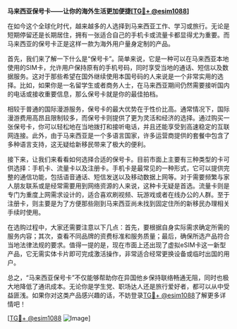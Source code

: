 **马来西亚保号卡——让你的海外生活更加便捷[[TG💪+ @esim1088](https://t.me/s/esim1088)]**

在如今这个全球化时代，越来越多的人选择到马来西亚工作、学习或旅行。无论是短期停留还是长期居住，拥有一张适合自己的手机卡或流量卡都显得尤为重要。而马来西亚的保号卡正是这样一款为海外用户量身定制的产品。

首先，我们来了解一下什么是“保号卡”。简单来说，它是一种可以在马来西亚本地使用的SIM卡，允许用户保持原有的手机号码，同时享受当地的通话、短信以及数据服务。这对于那些希望在国外继续使用本国号码的人来说是一个非常实用的选择。比如，如果你是一名留学生或者商务人士，在马来西亚期间仍然需要接听国内的电话或接收重要信息，那么保号卡就是你的最佳拍档。

相较于普通的国际漫游服务，保号卡的最大优势在于性价比高。通常情况下，国际漫游费用高昂且限制较多，而保号卡则提供了更为灵活和经济的选择。通过购买一张保号卡，你可以轻松地在当地拨打和接听电话，并且还能享受到高速稳定的互联网连接。此外，由于马来西亚是一个多语言国家，许多运营商提供的套餐中包含了多种语言支持，这无疑给新移民带来了极大的便利。

接下来，让我们来看看如何选择合适的保号卡。目前市面上主要有三种类型的卡可供选择：手机卡、流量卡以及注册卡。手机卡是最常见的一种形式，它可以提供完整的通信功能，包括语音通话、短信发送以及移动数据上网等。对于需要频繁与家人朋友联系或是经常需要用到网络资源的人来说，这种卡无疑是首选。流量卡则是专门为重度上网需求设计的，适合喜欢刷视频、玩游戏或者在线办公的人群。至于注册卡，则主要是为了方便那些刚到马来西亚尚未找到固定住所的新移民办理相关手续时使用。

在选购过程中，大家还需要注意以下几点：首先，要根据自身实际需求确定所需的服务内容；其次，查看不同品牌的资费标准和服务质量；最后，确保所选产品符合当地法律法规的要求。值得一提的是，现在市面上还出现了虚拟eSIM卡这一新型产品，它无需实体卡片即可完成激活操作，非常适合经常更换设备或临时出国的用户。

总之，“马来西亚保号卡”不仅能够帮助你在异国他乡保持联络畅通无阻，同时也极大地降低了通讯成本。无论你是学生党、职场达人还是旅行爱好者，都可以从中受益匪浅。如果你对这类产品感兴趣的话，不妨登录[TG💪+ @esim1088](https://t.me/s/esim1088)了解更多详情吧！

[[TG💪+ @esim1088](https://t.me/s/esim1088) ![Image](https://i.postimg.cc/4NQfJmqS/Snipaste-2025-05-13-00-14-12.png)]
